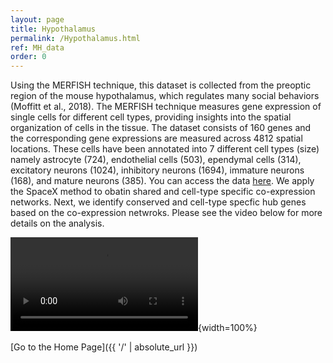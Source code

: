 ```yaml
---
layout: page
title: Hypothalamus
permalink: /Hypothalamus.html
ref: MH_data
order: 0
---
```




Using the MERFISH technique, this dataset is collected from the preoptic region of the mouse hypothalamus, which regulates many social behaviors (Moffitt et al.,
2018). The MERFISH technique measures gene expression of single cells for different cell types, providing insights into the spatial organization of cells in the tissue. The dataset consists of $160$ genes and the corresponding gene expressions are measured across $4812$ spatial locations. These cells have been annotated into 7 different cell types (size) namely astrocyte $(724)$, endothelial cells $(503)$, ependymal cells $(314)$, excitatory neurons $(1024)$, inhibitory neurons $(1694)$, immature neurons $(168)$, and mature neurons $(385)$. You can access the data [here](https://github.com/xzhoulab/SPARK-Analysis/tree/master/processed_data). We apply the SpaceX method to obatin shared and cell-type specific co-expression networks. Next, we identify conserved and cell-type specfic hub genes based on the co-expression netwroks. Please see the video below for more details on the analysis. 


![](MH.mp4){width=100%}


[Go to the Home Page]({{ '/' | absolute_url }})

